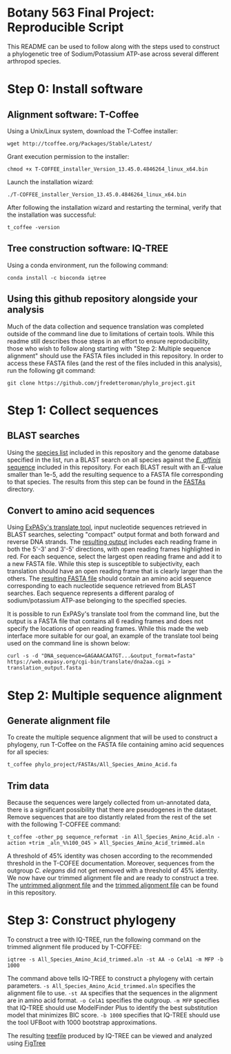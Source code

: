 # Botany 563 Final Project: Reproducible Script
This README can be used to follow along with the steps used to construct a phylogenetic tree of Sodium/Potassium ATP-ase across several different arthropod species. 

# Step 0: Install software

## Alignment software: T-Coffee

Using a Unix/Linux system, download the T-Coffee installer:

`wget http://tcoffee.org/Packages/Stable/Latest/ `

Grant execution permission to the installer:

`chmod +x T-COFFEE_installer_Version_13.45.0.4846264_linux_x64.bin`

Launch the installation wizard:

`./T-COFFEE_installer_Version_13.45.0.4846264_linux_x64.bin`

After following the installation wizard and restarting the terminal, verify that the installation was successful:

`t_coffee -version`

## Tree construction software: IQ-TREE

Using a conda environment, run the following command:

`conda install -c bioconda iqtree`

## Using this github repository alongside your analysis

Much of the data collection and sequence translation was completed outside of the command line due to limitations of certain tools. While this readme still describes those steps in an effort to ensure reproducibility, those who wish to follow along starting with "Step 2: Multiple sequence alignment" should use the FASTA files included in this repository. In order to access these FASTA files (and the rest of the files included in this analysis), run the following git command:

`git clone https://github.com/jfredetteroman/phylo_project.git`

# Step 1: Collect sequences

## BLAST searches

Using the [species list](https://github.com/jfredetteroman/phylo_project/blob/main/SpeciesList.md) included in this repository and the genome database specified in the list, run a BLAST search on all species against the [*E. affinis* sequence](https://github.com/jfredetteroman/phylo_project/blob/main/FASTAs/Eurytemora_affinis_BLAST_reference.fa) included in this repository. For each BLAST result with an E-value smaller than 1e-5, add the resulting sequence to a FASTA file corresponding to that species. The results from this step can be found in the [FASTAs](https://github.com/jfredetteroman/phylo_project/tree/main/FASTAs) directory.

## Convert to amino acid sequences

Using [ExPASy's translate tool](https://web.expasy.org/translate/), input nucleotide sequences retrieved in BLAST searches, selecting "compact" output format and both forward and reverse DNA strands. The [resulting output](https://www.dropbox.com/s/qp16x93l1y2w0ig/ExPASy_Result.png?dl=0) includes each reading frame in both the 5'-3' and 3'-5' directions, with open reading frames highlighted in red. For each sequence, select the largest open reading frame and add it to a new FASTA file. While this step is susceptible to subjectivity, each translation should have an open reading frame that is clearly larger than the others. The [resulting FASTA file](https://github.com/jfredetteroman/phylo_project/blob/main/FASTAs/All_Species_Amino_Acid.fa) should contain an amino acid sequence corresponding to each nucleotide sequence retrieved from BLAST searches. Each sequence represents a different paralog of sodium/potassium ATP-ase belonging to the specified species.

It is possible to run ExPASy's translate tool from the command line, but the output is a FASTA file that contains all 6 reading frames and does not specify the locations of open reading frames. While this made the web interface more suitable for our goal, an example of the translate tool being used on the command line is shown below:

`curl -s -d "DNA_sequence=GAGAAACAATGT...&output_format=fasta" https://web.expasy.org/cgi-bin/translate/dna2aa.cgi > translation_output.fasta`

# Step 2: Multiple sequence alignment

## Generate alignment file

To create the multiple sequence alignment that will be used to construct a phylogeny, run T-Coffee on the FASTA file containing amino acid sequences for all species:

`t_coffee phylo_project/FASTAs/All_Species_Amino_Acid.fa`

## Trim data

Because the sequences were largely collected from un-annotated data, there is a significant possibility that there are pseudogenes in the dataset. Remove sequences that are too distantly related from the rest of the set with the following T-COFFEE command:

`t_coffee -other_pg sequence_reformat -in All_Species_Amino_Acid.aln -action +trim _aln_%%100_O45 > All_Species_Amino_Acid_trimmed.aln`

A threshold of 45% identity was chosen according to the recommended threshold in the T-COFEE documentation. Moreover, sequences from the outgroup *C. elegans* did not get removed with a threshold of 45% identity. We now have our trimmed alignment file and are ready to construct a tree. The [untrimmed alignment file](https://github.com/jfredetteroman/phylo_project/blob/main/Alignment_Files/All_Species_Amino_Acid.aln) and the [trimmed alignment file](https://github.com/jfredetteroman/phylo_project/blob/main/Alignment_Files/All_Species_Amino_Acid_trimmed.aln) can be found in this repository.

# Step 3: Construct phylogeny

To construct a tree with IQ-TREE, run the following command on the trimmed alignment file produced by T-COFFEE:

`iqtree -s All_Species_Amino_Acid_trimmed.aln -st AA -o CelA1 -m MFP -b 1000`

The command above tells IQ-TREE to construct a phylogeny with certain parameters. `-s All_Species_Amino_Acid_trimmed.aln` specifies the alignment file to use. `-st AA` specifies that the sequences in the alignment are in amino acid format. `-o CelA1` specifies the outgroup. `-m MFP` specifies that IQ-TREE should use ModelFinder Plus to identify the best substitution model that minimizes BIC score. `-b 1000` specifies that IQ-TREE should use the tool UFBoot with 1000 bootstrap approximations.

The resulting [treefile]() produced by IQ-TREE can be viewed and analyzed using [FigTree](http://tree.bio.ed.ac.uk/software/figtree/)
